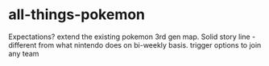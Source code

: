 # all-things-pokemon

Expectations?
extend the existing pokemon 3rd gen map.
Solid story line -  different from what nintendo does on bi-weekly basis.
trigger options to join any team

